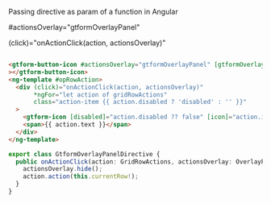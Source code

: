 Passing directive as param of a function in Angular

#actionsOverlay="gtformOverlayPanel"

(click)="onActionClick(action, actionsOverlay)"

```HTML

<gtform-button-icon #actionsOverlay="gtformOverlayPanel" [gtformOverlayPanel]="opRowAction" [overlayPanelPosition]="'left'" icon="more_vert"
></gtform-button-icon>
<ng-template #opRowAction>
  <div (click)="onActionClick(action, actionsOverlay)"
       *ngFor="let action of gridRowActions"
       class="action-item {{ action.disabled ? 'disabled' : '' }}"
  >
    <gtform-icon [disabled]="action.disabled ?? false" [icon]="action.icon" fontSize="1rem"></gtform-icon>
    <span>{{ action.text }}</span>
  </div>
</ng-template>
```

```typescript
export class GtformOverlayPanelDirective {
  public onActionClick(action: GridRowActions, actionsOverlay: OverlayPanelDirective): void {
    actionsOverlay.hide();
    action.action(this.currentRow!);
  }
}
```



